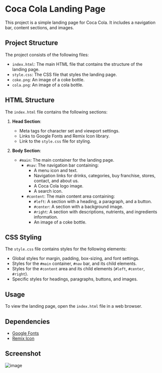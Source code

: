 # Coca Cola Landing Page

This project is a simple landing page for Coca Cola. It includes a navigation bar, content sections, and images.

## Project Structure

The project consists of the following files:

- `index.html`: The main HTML file that contains the structure of the landing page.
- `style.css`: The CSS file that styles the landing page.
- `coke.png`: An image of a coke bottle.
- `cola.png`: An image of a cola bottle.

## HTML Structure

The `index.html` file contains the following sections:

1. **Head Section**:
    - Meta tags for character set and viewport settings.
    - Links to Google Fonts and Remix Icon library.
    - Link to the `style.css` file for styling.

2. **Body Section**:
    - `#main`: The main container for the landing page.
        - `#nav`: The navigation bar containing:
            - A menu icon and text.
            - Navigation links for drinks, categories, buy franchise, stores, contact, and about us.
            - A Coca Cola logo image.
            - A search icon.
        - `#content`: The main content area containing:
            - `#left`: A section with a heading, a paragraph, and a button.
            - `#center`: A section with a background image.
            - `#right`: A section with descriptions, nutrients, and ingredients information.
            - An image of a coke bottle.

## CSS Styling

The `style.css` file contains styles for the following elements:

- Global styles for margin, padding, box-sizing, and font settings.
- Styles for the `#main` container, `#nav` bar, and its child elements.
- Styles for the `#content` area and its child elements (`#left`, `#center`, `#right`).
- Specific styles for headings, paragraphs, buttons, and images.

## Usage

To view the landing page, open the `index.html` file in a web browser.

## Dependencies

- [Google Fonts](https://fonts.googleapis.com)
- [Remix Icon](https://cdn.jsdelivr.net/npm/remixicon@4.3.0/fonts/remixicon.css)

## Screenshot

![image](https://github.com/user-attachments/assets/188158b2-62a6-4636-b194-31a50b1dc114)

